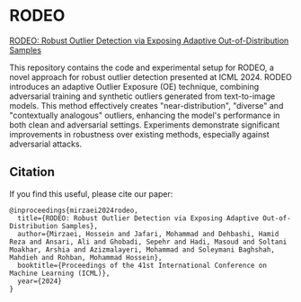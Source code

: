 # RODEO
[RODEO: Robust Outlier Detection via Exposing Adaptive Out-of-Distribution Samples](https://proceedings.mlr.press/v235/mirzaei24a.html)

This repository contains the code and experimental setup for RODEO, a novel approach for robust outlier detection presented at ICML 2024. RODEO introduces an adaptive Outlier Exposure (OE) technique, combining adversarial training and synthetic outliers generated from text-to-image models. This method effectively creates "near-distribution", "diverse" and "contextually analogous" outliers, enhancing the model's performance in both clean and adversarial settings. Experiments demonstrate significant improvements in robustness over existing methods, especially against adversarial attacks.

## Citation
If you find this useful, please cite our paper:
```
@inproceedings{mirzaei2024rodeo,
  title={RODEO: Robust Outlier Detection via Exposing Adaptive Out-of-Distribution Samples},
  author={Mirzaei, Hossein and Jafari, Mohammad and Dehbashi, Hamid Reza and Ansari, Ali and Ghobadi, Sepehr and Hadi, Masoud and Soltani Moakhar, Arshia and Azizmalayeri, Mohammad and Soleymani Baghshah, Mahdieh and Rohban, Mohammad Hossein},
  booktitle={Proceedings of the 41st International Conference on Machine Learning (ICML)},
  year={2024}
}
```
